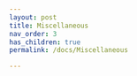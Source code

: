 ```yaml
---
layout: post
title: Miscellaneous
nav_order: 3
has_children: true
permalink: /docs/Miscellaneous

---
```




